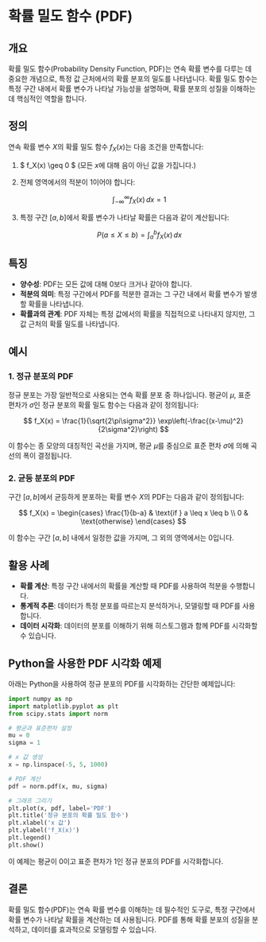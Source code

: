 # 확률 밀도 함수 (PDF)

## 개요
확률 밀도 함수(Probability Density Function, PDF)는 연속 확률 변수를 다루는 데 중요한 개념으로, 특정 값 근처에서의 확률 분포의 밀도를 나타냅니다. 확률 밀도 함수는 특정 구간 내에서 확률 변수가 나타날 가능성을 설명하며, 확률 분포의 성질을 이해하는 데 핵심적인 역할을 합니다.

## 정의
연속 확률 변수 $X$의 확률 밀도 함수 $f_X(x)$는 다음 조건을 만족합니다:

1. $ f_X(x) \geq 0 $ (모든 $x$에 대해 음이 아닌 값을 가집니다.)
2. 전체 영역에서의 적분이 1이어야 합니다:

   $$
   \int_{-\infty}^{\infty} f_X(x) \, dx = 1
   $$

3. 특정 구간 $[a, b]$에서 확률 변수가 나타날 확률은 다음과 같이 계산됩니다:

   $$
   P(a \leq X \leq b) = \int_{a}^{b} f_X(x) \, dx
   $$

## 특징
- **양수성**: PDF는 모든 값에 대해 0보다 크거나 같아야 합니다.
- **적분의 의미**: 특정 구간에서 PDF를 적분한 결과는 그 구간 내에서 확률 변수가 발생할 확률을 나타냅니다.
- **확률과의 관계**: PDF 자체는 특정 값에서의 확률을 직접적으로 나타내지 않지만, 그 값 근처의 확률 밀도를 나타냅니다.

## 예시
### 1. 정규 분포의 PDF
정규 분포는 가장 일반적으로 사용되는 연속 확률 분포 중 하나입니다. 평균이 $\mu$, 표준 편차가 $\sigma$인 정규 분포의 확률 밀도 함수는 다음과 같이 정의됩니다:

$$
f_X(x) = \frac{1}{\sqrt{2\pi\sigma^2}} \exp\left(-\frac{(x-\mu)^2}{2\sigma^2}\right)
$$

이 함수는 종 모양의 대칭적인 곡선을 가지며, 평균 $\mu$를 중심으로 표준 편차 $\sigma$에 의해 곡선의 폭이 결정됩니다.

### 2. 균등 분포의 PDF
구간 $[a, b]$에서 균등하게 분포하는 확률 변수 $X$의 PDF는 다음과 같이 정의됩니다:

$$
f_X(x) = 
\begin{cases} 
\frac{1}{b-a} & \text{if } a \leq x \leq b \\
0 & \text{otherwise}
\end{cases}
$$

이 함수는 구간 $[a, b]$ 내에서 일정한 값을 가지며, 그 외의 영역에서는 0입니다.

## 활용 사례
- **확률 계산**: 특정 구간 내에서의 확률을 계산할 때 PDF를 사용하여 적분을 수행합니다.
- **통계적 추론**: 데이터가 특정 분포를 따르는지 분석하거나, 모델링할 때 PDF를 사용합니다.
- **데이터 시각화**: 데이터의 분포를 이해하기 위해 히스토그램과 함께 PDF를 시각화할 수 있습니다.

## Python을 사용한 PDF 시각화 예제

아래는 Python을 사용하여 정규 분포의 PDF를 시각화하는 간단한 예제입니다:

```python
import numpy as np
import matplotlib.pyplot as plt
from scipy.stats import norm

# 평균과 표준편차 설정
mu = 0
sigma = 1

# x 값 생성
x = np.linspace(-5, 5, 1000)

# PDF 계산
pdf = norm.pdf(x, mu, sigma)

# 그래프 그리기
plt.plot(x, pdf, label='PDF')
plt.title('정규 분포의 확률 밀도 함수')
plt.xlabel('x 값')
plt.ylabel('f_X(x)')
plt.legend()
plt.show()
```
이 예제는 평균이 0이고 표준 편차가 1인 정규 분포의 PDF를 시각화합니다.

## 결론
확률 밀도 함수(PDF)는 연속 확률 변수를 이해하는 데 필수적인 도구로, 특정 구간에서 확률 변수가 나타날 확률을 계산하는 데 사용됩니다. PDF를 통해 확률 분포의 성질을 분석하고, 데이터를 효과적으로 모델링할 수 있습니다.